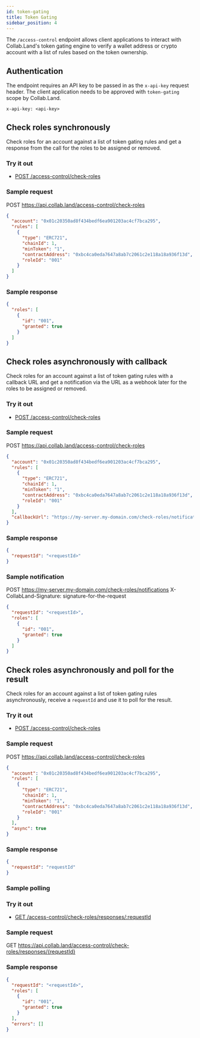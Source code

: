 ```yaml
---
id: token-gating
title: Token Gating
sidebar_position: 4
---
```


The `/access-control` endpoint allows client applications to interact with Collab.Land's token gating engine to verify a wallet address or crypto account with a list of rules based on the token ownership.

## Authentication

The endpoint requires an API key to be passed in as the `x-api-key` request header. The client application needs to be approved with `token-gating` scope by Collab.Land.

```
x-api-key: <api-key>
```

## Check roles synchronously

Check roles for an account against a list of token gating rules and get a response from the call for the roles to be assigned or removed.

### Try it out

- [POST /access-control/check-roles](https://api.collab.land/explorer/#/AccessControlController/AccessControlController.checkRoles)

### Sample request

POST https://api.collab.land/access-control/check-roles

```json
{
  "account": "0x01c20350ad8f434bedf6ea901203ac4cf7bca295",
  "rules": [
    {
      "type": "ERC721",
      "chainId": 1,
      "minToken": "1",
      "contractAddress": "0xbc4ca0eda7647a8ab7c2061c2e118a18a936f13d",
      "roleId": "001"
    }
  ]
}
```

### Sample response

```json
{
  "roles": [
    {
      "id": "001",
      "granted": true
    }
  ]
}
```

## Check roles asynchronously with callback

Check roles for an account against a list of token gating rules with a callback URL and get a notification via the URL as a webhook later for the roles to be assigned or removed.

### Try it out

- [POST /access-control/check-roles](https://api.collab.land/explorer/#/AccessControlController/AccessControlController.checkRoles)

### Sample request

POST https://api.collab.land/access-control/check-roles

```json
{
  "account": "0x01c20350ad8f434bedf6ea901203ac4cf7bca295",
  "rules": [
    {
      "type": "ERC721",
      "chainId": 1,
      "minToken": "1",
      "contractAddress": "0xbc4ca0eda7647a8ab7c2061c2e118a18a936f13d",
      "roleId": "001"
    }
  ],
  "callbackUrl": "https://my-server.my-domain.com/check-roles/notifications"
}
```

### Sample response

```json
{
  "requestId": "<requestId>"
}
```

### Sample notification

POST https://my-server.my-domain.com/check-roles/notifications
X-CollabLand-Signature: signature-for-the-request

```json
{
  "requestId": "<requestId>",
  "roles": [
    {
      "id": "001",
      "granted": true
    }
  ]
}
```

## Check roles asynchronously and poll for the result

Check roles for an account against a list of token gating rules asynchronously, receive a `requestId` and use it to poll for the result.

### Try it out

- [POST /access-control/check-roles](https://api.collab.land/explorer/#/AccessControlController/AccessControlController.checkRoles)

### Sample request

POST https://api.collab.land/access-control/check-roles

```json
{
  "account": "0x01c20350ad8f434bedf6ea901203ac4cf7bca295",
  "rules": [
    {
      "type": "ERC721",
      "chainId": 1,
      "minToken": "1",
      "contractAddress": "0xbc4ca0eda7647a8ab7c2061c2e118a18a936f13d",
      "roleId": "001"
    }
  ],
  "async": true
}
```

### Sample response

```json
{
  "requestId": "requestId"
}
```

### Sample polling

### Try it out

- [GET /access-control/check-roles/responses/:requestId](https://api.collab.land/explorer/#/AccessControlController/AccessControlController.getCheckRolesResponse)

### Sample request

GET https://api.collab.land/access-control/check-roles/responses/{requestId}

### Sample response

```json
{
  "requestId": "<requestId>",
  "roles": [
    {
      "id": "001",
      "granted": true
    }
  ],
  "errors": []
}
```
